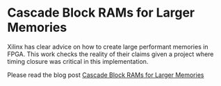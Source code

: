 # Cascade Block RAMs for Larger Memories

Xilinx has clear advice on how to create large performant memories in FPGA. This work checks the reality of their claims given a project where timing closure was critical in this implementation.

Please read the blog post [Cascade Block RAMs for Larger Memories](http://blog.abbey1.org.uk/index.php/technology/cascade-block-rams-for-larger-memories)
